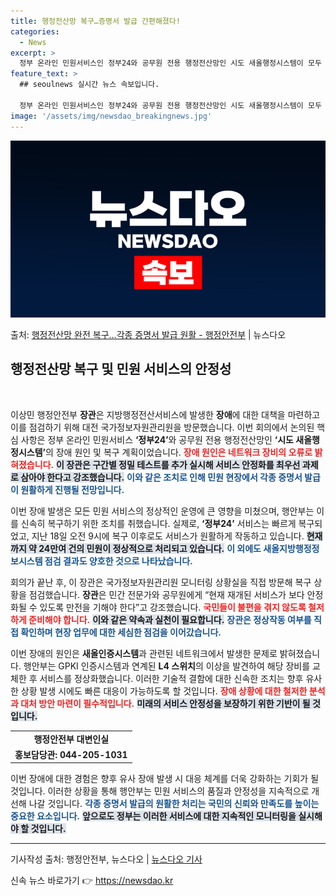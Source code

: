 ```yaml
---
title: 행정전산망 복구…증명서 발급 간편해졌다!
categories:
  - News
excerpt: >
  정부 온라인 민원서비스인 정부24와 공무원 전용 행정전산망인 시도 새올행정시스템이 모두 복구되면서 민원 현장…
feature_text: >
  ## seoulnews 실시간 뉴스 속보입니다.

  정부 온라인 민원서비스인 정부24와 공무원 전용 행정전산망인 시도 새올행정시스템이 모두 복구되면서 민원 현장…
image: '/assets/img/newsdao_breakingnews.jpg'
---
```


![뉴스다오 속보](/assets/img/newsdao_breakingnews.jpg)

<p>출처: <a href="https://newsdao.kr/2587" rel="dofollow">행정전산망 완전 복구…각종 증명서 발급 원활 - 행정안전부</a> | 뉴스다오</p>

<h2 data-ke-size="size26">행정전산망 복구 및 민원 서비스의 안정성</h2>

<p data-ke-size="size16">&nbsp;</p>

이상민 행정안전부 <b>장관</b>은 지방행정전산서비스에 발생한 <b>장애</b>에 대한 대책을 마련하고 이를 점검하기 위해 대전 국가정보자원관리원을 방문했습니다. 이번 회의에서 논의된 핵심 사항은 정부 온라인 민원서비스 <b>‘정부24’</b>와 공무원 전용 행정전산망인 <b>‘시도 새올행정시스템’</b>의 장애 원인 및 복구 계획이었습니다. <b><span style="color: #ee2323;">장애 원인은 네트워크 장비의 오류로 밝혀졌습니다.</span></b> <b><span style="background-color: #21538527;">이 장관은 구간별 정밀 테스트를 추가 실시해 서비스 안정화를 최우선 과제로 삼아야 한다고 강조했습니다.</span></b> <b><span style="color: #1a5490;">이와 같은 조치로 인해 민원 현장에서 각종 증명서 발급이 원활하게 진행될 전망입니다.</span></b>

이번 장애 발생은 모든 민원 서비스의 정상적인 운영에 큰 영향을 미쳤으며, 행안부는 이를 신속히 복구하기 위한 조치를 취했습니다. 실제로, <b>‘정부24’</b> 서비스는 빠르게 복구되었고, 지난 18일 오전 9시에 복구 이후로도 서비스가 원활하게 작동하고 있습니다. <b><span style="background-color: #21538527;">현재까지 약 24만여 건의 민원이 정상적으로 처리되고 있습니다.</span></b> <b><span style="color: #1a5490;">이 외에도 새올지방행정정보시스템 점검 결과도 양호한 것으로 나타났습니다.</span></b>

회의가 끝난 후, 이 장관은 국가정보자원관리원 모니터링 상황실을 직접 방문해 복구 상황을 점검했습니다. <b>장관</b>은 민간 전문가와 공무원에게 “현재 재개된 서비스가 보다 안정화될 수 있도록 만전을 기해야 한다”고 강조했습니다. <b><span style="color: #ee2323;">국민들이 불편을 겪지 않도록 철저하게 준비해야 합니다.</span></b> <b><span style="background-color: #21538527;">이와 같은 약속과 실천이 필요합니다.</span></b> <b><span style="color: #1a5490;">장관은 정상작동 여부를 직접 확인하며 현장 업무에 대한 세심한 점검을 이어갔습니다.</span></b>

이번 장애의 원인은 <b>새올인증시스템</b>과 관련된 네트워크에서 발생한 문제로 밝혀졌습니다. 행안부는 GPKI 인증시스템과 연계된 <b>L4 스위치</b>의 이상을 발견하여 해당 장비를 교체한 후 서비스를 정상화했습니다. 이러한 기술적 결함에 대한 신속한 조치는 향후 유사한 상황 발생 시에도 빠른 대응이 가능하도록 할 것입니다. <b><span style="color: #ee2323;">장애 상황에 대한 철저한 분석과 대처 방안 마련이 필수적입니다.</span></b> <b><span style="background-color: #21538527;">미래의 서비스 안정성을 보장하기 위한 기반이 될 것입니다.</span></b>

<p data-ke-size="size16"></p>

<table style="width: 100%;">
    <tr>
        <td style="text-align: center; height: 17px;"><b>행정안전부 대변인실</b></td>
    </tr>
    <tr>
        <td style="text-align: center; height: 17px;"><b>홍보담당관: 044-205-1031</b></td>
    </tr>
</table>

<p data-ke-size="size16"></p>

이번 장애에 대한 경험은 향후 유사 장애 발생 시 대응 체계를 더욱 강화하는 기회가 될 것입니다. 이러한 상황을 통해 행안부는 민원 서비스의 품질과 안정성을 지속적으로 개선해 나갈 것입니다. <b><span style="color: #1a5490;">각종 증명서 발급의 원활한 처리는 국민의 신뢰와 만족도를 높이는 중요한 요소입니다.</span></b> <b><span style="background-color: #21538527;">앞으로도 정부는 이러한 서비스에 대한 지속적인 모니터링을 실시해야 할 것입니다.</span></b>

<hr>

기사작성 출처: 행정안전부, 뉴스다오 | [뉴스다오 기사](https://newsdao.kr/2587) 

신속 뉴스 바로가기 👉 <a href="https://newsdao.kr" rel="dofollow">https://newsdao.kr</a>


